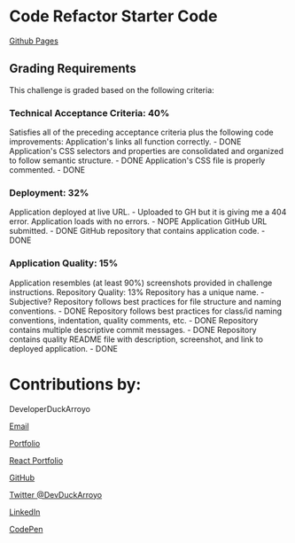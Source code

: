 # Code Refactor Starter Code

[Github Pages](https://github.com/DuckArroyo/codeRefactor)

## Grading Requirements

This challenge is graded based on the following criteria:

### Technical Acceptance Criteria: 40%

Satisfies all of the preceding acceptance criteria plus the following code improvements:
Application's links all function correctly. - DONE
Application's CSS selectors and properties are consolidated and organized to follow semantic structure. - DONE
Application's CSS file is properly commented. - DONE

### Deployment: 32%

Application deployed at live URL. - Uploaded to GH but it is giving me a 404 error.
Application loads with no errors. - NOPE
Application GitHub URL submitted. - DONE
GitHub repository that contains application code. - DONE

### Application Quality: 15%

Application resembles (at least 90%) screenshots provided in challenge instructions.
Repository Quality: 13%
Repository has a unique name. - Subjective?
Repository follows best practices for file structure and naming conventions. - DONE
Repository follows best practices for class/id naming conventions, indentation, quality comments, etc. - DONE
Repository contains multiple descriptive commit messages. - DONE
Repository contains quality README file with description, screenshot, and link to deployed application. - DONE

# Contributions by:

DeveloperDuckArroyo

[Email](mailto:DeveloperDuckArroyo@gmail.com)

[Portfolio](https://duckarroyo.github.io/portfolio/)

[React Portfolio](https://peaceful-journey-85026.herokuapp.com/)

[GitHub](https://github.com/DuckArroyo)

[Twitter @DevDuckArroyo](https://twitter.com/DevDuckArroyo)

[LinkedIn](https://www.linkedin.com/in/duckarroyo)

[CodePen](https://codepen.io/DeveloperDuckArroyo)
